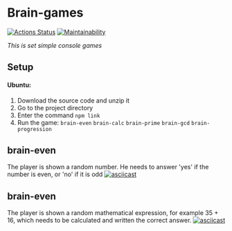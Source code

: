 # Brain-games
[![Actions Status](https://github.com/Yuriy-Shulga/backend-project-lvl1/workflows/hexlet-check/badge.svg)](https://github.com/Yuriy-Shulga/backend-project-lvl1/actions)
[![Maintainability](https://api.codeclimate.com/v1/badges/95f38efbad4998db1a6c/maintainability)](https://codeclimate.com/github/Yuriy-Shulga/backend-project-lvl1/maintainability)

<i>This is set simple console games</i>

## Setup
#### Ubuntu:
1. Download the source code and unzip it
2. Go to the project directory
3. Enter the command <code>npm link</code>
4. Run the game:
<code>brain-even</code> <code>brain-calc</code> <code>brain-prime</code> <code>brain-gcd</code> <code>brain-progression</code>

## brain-even
The player is shown a random number. He needs to answer 'yes' if the number is even, or 'no' if it is odd
[![asciicast](https://asciinema.org/a/530257.svg)](https://asciinema.org/a/530257)

## brain-even
The player is shown a random mathematical expression, for example 35 + 16, which needs to be calculated and written the correct answer.
[![asciicast](https://asciinema.org/a/531249.svg)](https://asciinema.org/a/531249)